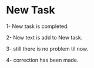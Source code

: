 # New Task

1- New task is completed.

2- New text is add to New task.

3- still there is no problem til now.

4- correction has been made.
